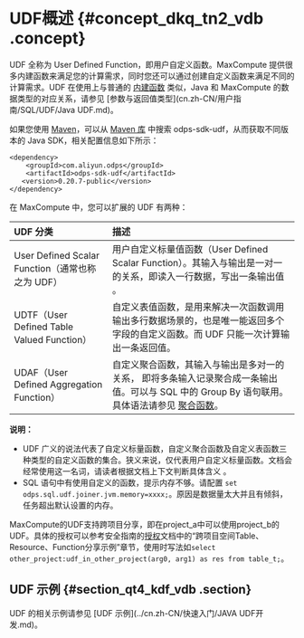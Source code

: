 # UDF概述 {#concept_dkq_tn2_vdb .concept}

UDF 全称为 User Defined Function，即用户自定义函数。MaxCompute 提供很多内建函数来满足您的计算需求，同时您还可以通过创建自定义函数来满足不同的计算需求。UDF 在使用上与普通的 [内建函数](cn.zh-CN/用户指南/SQL/内建函数/数学函数.md) 类似，Java 和 MaxCompute 的数据类型的对应关系，请参见 [参数与返回值类型](cn.zh-CN/用户指南/SQL/UDF/Java UDF.md)。

如果您使用 [Maven](http://search.maven.org/)，可以从 [Maven 库](http://search.maven.org/) 中搜索 odps-sdk-udf，从而获取不同版本的 Java SDK，相关配置信息如下所示：

```
<dependency>
    <groupId>com.aliyun.odps</groupId>
    <artifactId>odps-sdk-udf</artifactId>
   <version>0.20.7-public</version>
</dependency>
```

在 MaxCompute 中，您可以扩展的 UDF 有两种：

|UDF 分类|描述|
|:-----|:-|
|User Defined Scalar Function（通常也称之为 UDF）|用户自定义标量值函数（User Defined Scalar Function）。其输入与输出是一对一的关系，即读入一行数据，写出一条输出值 。|
|UDTF（User Defined Table Valued Function）|自定义表值函数，是用来解决一次函数调用输出多行数据场景的，也是唯一能返回多个字段的自定义函数。而 UDF 只能一次计算输出一条返回值。|
|UDAF（User Defined Aggregation Function）|自定义聚合函数，其输入与输出是多对一的关系， 即将多条输入记录聚合成一条输出值。可以与 SQL 中的 Group By 语句联用。具体语法请参见 [聚合函数](cn.zh-CN/用户指南/SQL/内建函数/聚合函数.md)。|

**说明：** 

-   UDF 广义的说法代表了自定义标量函数，自定义聚合函数及自定义表函数三种类型的自定义函数的集合。狭义来说，仅代表用户自定义标量函数。文档会经常使用这一名词，请读者根据文档上下文判断具体含义 。
-   SQL 语句中有使用自定义的函数，提示内存不够。请配置 `set odps.sql.udf.joiner.jvm.memory=xxxx;`。原因是数据量太大并且有倾斜，任务超出默认设置的内存。

MaxCompute的UDF支持跨项目分享，即在project\_a中可以使用project\_b的UDF。具体的授权可以参考安全指南的[授权](https://help.aliyun.com/document_detail/27935.html)文档中的“跨项目空间Table、Resource、Function分享示例”章节，使用时写法如`select other_project:udf_in_other_project(arg0, arg1) as res from table_t;`。

## UDF 示例 {#section_qt4_kdf_vdb .section}

UDF 的相关示例请参见 [UDF 示例](../cn.zh-CN/快速入门/JAVA UDF开发.md)。

